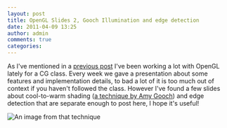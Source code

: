 ```yaml
---
layout: post
title: OpenGL Slides 2, Gooch Illumination and edge detection
date: 2011-04-09 13:25
author: admin
comments: true
categories:
---
```

As I've mentioned in a <a title="OpenGL Slides" href="http://roy-t.nl/index.php/2011/03/20/opengl-slides/">previous post</a> I've been working a lot with OpenGL lately for a CG class. Every week we gave a presentation about some features and implementation details, to bad a lot of it is too much out of context if you haven't followed the class. However I've found a few slides about cool-to-warm shading (<a title="Amy Gooch Paper" href="http://citeseerx.ist.psu.edu/viewdoc/download?doi=10.1.1.28.277&amp;rep=rep1&amp;type=pdf" target="_blank">a technique by Amy Gooch</a>) and edge detection that are separate enough to post here, I hope it's useful!

![An image from that technique]({{site.url}}/files/gooch.PNG)
